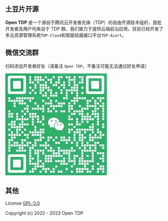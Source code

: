 ## 土豆片开源

**Open TDP** 是一个源自于腾讯云开发者先锋（TDP）的自由开源技术组织，首批开发者及用户均来自于 TDP 群。我们致力于提供云端前沿应用，目前已经开发了多云资源管理系统`TDP-Cloud`和智能绘画接口平台`TDP-Aiart`。

## 微信交流群

扫码添加开发者好友（请备注 `Open TDP`，不备注可能无法通过好友申请）

![](/static/weixin-qr.jpg)

## 其他

License [GPL-3.0](https://www.gnu.org/licenses/gpl-3.0.txt)

Copyright (c) 2022 - 2023 Open TDP

